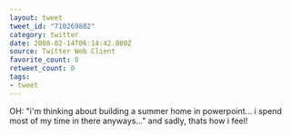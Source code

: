 ```yaml
---
layout: tweet
tweet_id: "710269882"
category: twitter
date: 2008-02-14T06:14:42.000Z
source: Twitter Web Client
favorite_count: 0
retweet_count: 0
tags:
- tweet
---
```


OH: "i'm thinking about building a summer home in powerpoint... i spend most of my time in there anyways..." and sadly, thats how i feel!
